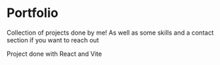 # Portfolio

Collection of projects done by me! As well as some skills and a contact section if you want to reach out

Project done with React and Vite
